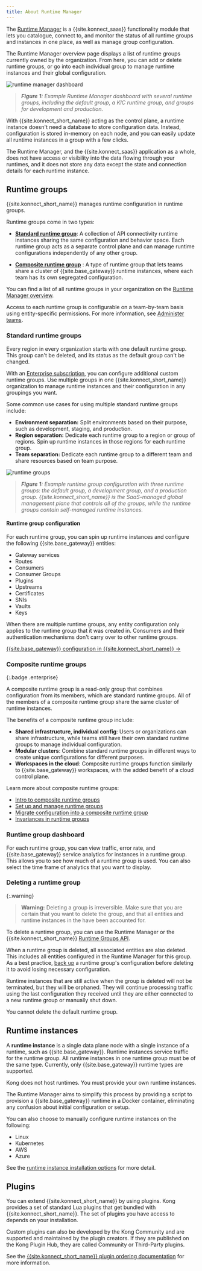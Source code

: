 ```yaml
---
title: About Runtime Manager
---
```


The [Runtime Manager](https://cloud.konghq.com/runtime-manager)
is a {{site.konnect_saas}} functionality module
that lets you catalogue, connect to, and monitor the status of all runtime
groups and instances in one place, as well as manage group configuration.

The Runtime Manager overview page displays a list of
runtime groups currently owned by the organization. From here, you can add or
delete runtime groups, or go into each individual group to manage runtime
instances and their global configuration.

![runtime manager dashboard](/assets/images/docs/konnect/konnect-runtime-manager-dashboard.png)
> _**Figure 1:** Example Runtime Manager dashboard with several runtime groups, including the default group, a KIC runtime group, and groups for development and production._

With {{site.konnect_short_name}} acting as the control plane, a runtime instance
doesn't need a database to store configuration data. Instead, configuration
is stored in-memory on each node, and you can easily update all runtime instances
in a group with a few clicks.

The Runtime Manager, and the {{site.konnect_saas}} application as
a whole, does not have access or visibility into the data flowing through your
runtimes, and it does not store any data except the state and connection details
for each runtime instance.

## Runtime groups

{{site.konnect_short_name}} manages runtime configuration in runtime groups. 

Runtime groups come in two types:

* [**Standard runtime group**](#standard-runtime-groups): 
    A collection of API connectivity runtime instances
    sharing the same configuration and behavior space. Each runtime group acts
    as a separate control plane and can manage runtime configurations independently
    of any other group.

* [**Composite runtime group**](#composite-runtime-groups) <span class="badge enterprise"></span>: 
    A type of runtime group that lets teams share a cluster of {{site.base_gateway}} runtime instances, where each team has its own segregated configuration.

You can find a list of all runtime groups in your organization
on the [Runtime Manager overview](https://cloud.konghq.com/runtime-manager/).

Access to each runtime group is configurable on a team-by-team basis using
entity-specific permissions. For more information, see [Administer teams](/konnect/org-management/teams-and-roles/).

### Standard runtime groups

Every region in every organization starts with one default runtime group. 
This group can't be deleted, and its status as the default group can't be changed.

With an [Enterprise subscription](https://konghq.com/pricing/), you can configure additional
custom runtime groups. Use multiple groups in one {{site.konnect_short_name}} organization to
manage runtime instances and their configuration in any groupings you want.

Some common use cases for using multiple standard runtime groups include:

* **Environment separation:** Split environments based on their purpose, such as
development, staging, and production.
* **Region separation:** Dedicate each runtime group to a region or group of
regions. Spin up runtime instances in those regions for each runtime group.
* **Team separation:** Dedicate each runtime group to a different team and share
resources based on team purpose.

![runtime groups](/assets/images/docs/konnect/konnect-runtime-groups-example.png)
> _**Figure 1:** Example runtime group configuration with three runtime groups: the default group, a development group, and a production group. {{site.konnect_short_name}} is the SaaS-managed global management plane that controls all of the groups, while the runtime groups contain self-managed runtime instances._

#### Runtime group configuration

For each runtime group, you can spin up runtime instances and configure
the following {{site.base_gateway}} entities:
* Gateway services
* Routes
* Consumers
* Consumer Groups
* Plugins
* Upstreams
* Certificates
* SNIs
* Vaults
* Keys

When there are multiple runtime groups, any entity configuration only
applies to the runtime group that it was created in. Consumers and
their authentication mechanisms don't carry over to other runtime groups.

[{{site.base_gateway}} configuration in {{site.konnect_short_name}} &rarr;](/konnect/runtime-manager/configuration/)

### Composite runtime groups
{:.badge .enterprise}

A composite runtime group is a read-only group that combines configuration from
its members, which are standard runtime groups. All of the members of a 
composite runtime group share the same cluster of runtime instances.

The benefits of a composite runtime group include:
* **Shared infrastructure, individual config**: Users or organizations can share infrastructure, 
while teams still have their own standard runtime groups to manage individual configuration.
* **Modular clusters**: Combine standard runtime groups in different ways to create unique configurations
for different purposes.
* **Workspaces in the cloud**: Composite runtime groups function similarly to {{site.base_gateway}} workspaces, with the added benefit of a cloud control plane.

Learn more about composite runtime groups:
* [Intro to composite runtime groups](/konnect/runtime-manager/composite-runtime-groups/)
* [Set up and manage runtime groups](/konnect/runtime-manager/composite-runtime-groups/how-to/)
* [Migrate configuration into a composite runtime group](/konnect/runtime-manager/composite-runtime-groups/migrate/)
* [Invariances in runtime groups](/konnect/runtime-manager/composite-runtime-groups/invariances/)

### Runtime group dashboard

For each runtime group, you can view traffic, error rate, and {{site.base_gateway}} service analytics for instances in a runtime group. This allows you to see how much of a runtime group is used. You can also select the time frame of analytics that you want to display.

### Deleting a runtime group

{:.warning}
> **Warning:** Deleting a group is irreversible. Make sure that you are
certain that you want to delete the group, and that all entities and runtime
instances in the have been accounted for.

To delete a runtime group, you can use the Runtime Manager or the 
{{site.konnect_short_name}} 
[Runtime Groups API](https://developer.konghq.com/spec/cd849478-4628-4bc2-abcd-5d8a83d3b5f2/24c1f98b-ea51-4277-9178-ca28a6aa85d9/).

When a runtime group is deleted, all associated entities are also deleted.
This includes all entities configured in the Runtime Manager for this group.
As a best practice, [back up](/konnect/runtime-manager/backup-restore/) a runtime 
group's configuration before deleting it to avoid losing necessary configuration.

Runtime instances that are still active when the group is deleted will not be
terminated, but they will be orphaned. They will continue processing traffic
using the last configuration they received until they are either connected to
a new runtime group or manually shut down.

You cannot delete the default runtime group.

## Runtime instances

A **runtime instance** is a single data plane node with a single instance of
a runtime, such as {{site.base_gateway}}. Runtime instances service traffic for the runtime
group. All runtime instances in one runtime group
must be of the same type. Currently, only {{site.base_gateway}} runtime types are supported.

Kong does not host runtimes. You must provide your own runtime
instances.

The Runtime Manager aims to simplify this process by providing a
script to provision a {{site.base_gateway}} runtime in a Docker container,
eliminating any confusion about initial configuration or setup.

You can also
choose to manually configure runtime instances on the following:
* Linux
* Kubernetes
* AWS
* Azure

See the [runtime instance installation options](/konnect/runtime-manager/runtime-instances/) for more detail.

## Plugins

You can extend {{site.konnect_short_name}} by using plugins. Kong provides a set of standard Lua plugins that get bundled with {{site.konnect_short_name}}. The set of plugins you have access to depends on your installation.

Custom plugins can also be developed by the Kong Community and are supported and maintained by the plugin creators. If they are published on the Kong Plugin Hub, they are called Community or Third-Party plugins.

See the [{{site.konnect_short_name}} plugin ordering documentation](/konnect/reference/plugins/) for more information.
